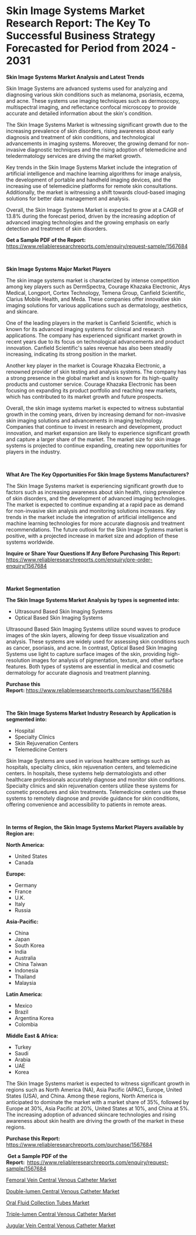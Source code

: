 <p><h1>Skin Image Systems Market Research Report: The Key To Successful Business Strategy Forecasted for Period from 2024 - 2031</h1></p><p><strong>Skin Image Systems Market Analysis and Latest Trends</strong></p>
<p><p>Skin Image Systems are advanced systems used for analyzing and diagnosing various skin conditions such as melanoma, psoriasis, eczema, and acne. These systems use imaging techniques such as dermoscopy, multispectral imaging, and reflectance confocal microscopy to provide accurate and detailed information about the skin's condition.</p><p>The Skin Image Systems Market is witnessing significant growth due to the increasing prevalence of skin disorders, rising awareness about early diagnosis and treatment of skin conditions, and technological advancements in imaging systems. Moreover, the growing demand for non-invasive diagnostic techniques and the rising adoption of telemedicine and teledermatology services are driving the market growth.</p><p>Key trends in the Skin Image Systems Market include the integration of artificial intelligence and machine learning algorithms for image analysis, the development of portable and handheld imaging devices, and the increasing use of telemedicine platforms for remote skin consultations. Additionally, the market is witnessing a shift towards cloud-based imaging solutions for better data management and analysis.</p><p>Overall, the Skin Image Systems Market is expected to grow at a CAGR of 13.8% during the forecast period, driven by the increasing adoption of advanced imaging technologies and the growing emphasis on early detection and treatment of skin disorders.</p></p>
<p><strong>Get a Sample PDF of the Report:&nbsp;</strong> <a href="https://www.reliableresearchreports.com/enquiry/request-sample/1567684">https://www.reliableresearchreports.com/enquiry/request-sample/1567684</a></p>
<p>&nbsp;</p>
<p><strong>Skin Image Systems Major Market Players</strong></p>
<p><p>The skin image systems market is characterized by intense competition among key players such as DermSpectra, Courage Khazaka Electronic, Atys Medical, Longport, Cortex Technology, Temena Group, Canfield Scientific, Clarius Mobile Health, and Meda. These companies offer innovative skin imaging solutions for various applications such as dermatology, aesthetics, and skincare.</p><p>One of the leading players in the market is Canfield Scientific, which is known for its advanced imaging systems for clinical and research applications. The company has experienced significant market growth in recent years due to its focus on technological advancements and product innovation. Canfield Scientific's sales revenue has also been steadily increasing, indicating its strong position in the market.</p><p>Another key player in the market is Courage Khazaka Electronic, a renowned provider of skin testing and analysis systems. The company has a strong presence in the global market and is known for its high-quality products and customer service. Courage Khazaka Electronic has been focusing on expanding its product portfolio and reaching new markets, which has contributed to its market growth and future prospects.</p><p>Overall, the skin image systems market is expected to witness substantial growth in the coming years, driven by increasing demand for non-invasive skin imaging solutions and advancements in imaging technology. Companies that continue to invest in research and development, product innovation, and market expansion are likely to experience significant growth and capture a larger share of the market. The market size for skin image systems is projected to continue expanding, creating new opportunities for players in the industry.</p></p>
<p>&nbsp;</p>
<p><strong>What Are The Key Opportunities For Skin Image Systems Manufacturers?</strong></p>
<p><p>The Skin Image Systems market is experiencing significant growth due to factors such as increasing awareness about skin health, rising prevalence of skin disorders, and the development of advanced imaging technologies. The market is expected to continue expanding at a rapid pace as demand for non-invasive skin analysis and monitoring solutions increases. Key trends in the market include the integration of artificial intelligence and machine learning technologies for more accurate diagnosis and treatment recommendations. The future outlook for the Skin Image Systems market is positive, with a projected increase in market size and adoption of these systems worldwide.</p></p>
<p><strong>Inquire or Share Your Questions If Any Before Purchasing This Report:</strong> <a href="https://www.reliableresearchreports.com/enquiry/pre-order-enquiry/1567684">https://www.reliableresearchreports.com/enquiry/pre-order-enquiry/1567684</a></p>
<p>&nbsp;</p>
<p><strong>Market Segmentation</strong></p>
<p><strong>The Skin Image Systems Market Analysis by types is segmented into:</strong></p>
<p><ul><li>Ultrasound Based Skin Imaging Systems</li><li>Optical Based Skin Imaging Systems</li></ul></p>
<p><p>Ultrasound Based Skin Imaging Systems utilize sound waves to produce images of the skin layers, allowing for deep tissue visualization and analysis. These systems are widely used for assessing skin conditions such as cancer, psoriasis, and acne. In contrast, Optical Based Skin Imaging Systems use light to capture surface images of the skin, providing high-resolution images for analysis of pigmentation, texture, and other surface features. Both types of systems are essential in medical and cosmetic dermatology for accurate diagnosis and treatment planning.</p></p>
<p><strong>Purchase this Report:&nbsp;</strong><a href="https://www.reliableresearchreports.com/purchase/1567684">https://www.reliableresearchreports.com/purchase/1567684</a></p>
<p>&nbsp;</p>
<p><strong>The Skin Image Systems Market Industry Research by Application is segmented into:</strong></p>
<p><ul><li>Hospital</li><li>Specialty Clinics</li><li>Skin Rejuvenation Centers</li><li>Telemedicine Centers</li></ul></p>
<p><p>Skin Image Systems are used in various healthcare settings such as hospitals, specialty clinics, skin rejuvenation centers, and telemedicine centers. In hospitals, these systems help dermatologists and other healthcare professionals accurately diagnose and monitor skin conditions. Specialty clinics and skin rejuvenation centers utilize these systems for cosmetic procedures and skin treatments. Telemedicine centers use these systems to remotely diagnose and provide guidance for skin conditions, offering convenience and accessibility to patients in remote areas.</p></p>
<p>&nbsp;</p>
<p><strong>In terms of Region, the Skin Image Systems Market Players available by Region are:</strong></p>
<p>
    <p> <strong> North America: </strong>
        <ul>
            <li>United States</li>
            <li>Canada</li>
        </ul>
        </p> 
    <p> <strong> Europe: </strong>
        <ul>
            <li>Germany</li>
            <li>France</li>
            <li>U.K.</li>
            <li>Italy</li>
            <li>Russia</li>
        </ul>
        </p> 
    <p> <strong> Asia-Pacific: </strong>
        <ul>
            <li>China</li>
            <li>Japan</li>
            <li>South Korea</li>
            <li>India</li>
            <li>Australia</li>
            <li>China Taiwan</li>
            <li>Indonesia</li>
            <li>Thailand</li>
            <li>Malaysia</li>
        </ul>
        </p> 
    <p> <strong> Latin America: </strong>
        <ul>
            <li>Mexico</li>
            <li>Brazil</li>
            <li>Argentina Korea</li>
            <li>Colombia</li>
        </ul>
        </p> 
    <p> <strong> Middle East & Africa: </strong>
        <ul>
            <li>Turkey</li>
            <li>Saudi</li>
            <li>Arabia</li>
            <li>UAE</li>
            <li>Korea</li>
        </ul>
    </p>
    </p>
<p><p>The Skin Image Systems market is expected to witness significant growth in regions such as North America (NA), Asia Pacific (APAC), Europe, United States (USA), and China. Among these regions, North America is anticipated to dominate the market with a market share of 35%, followed by Europe at 30%, Asia Pacific at 20%, United States at 10%, and China at 5%. The increasing adoption of advanced skincare technologies and rising awareness about skin health are driving the growth of the market in these regions.</p></p>
<p><strong>Purchase this Report: </strong><a href="https://www.reliableresearchreports.com/purchase/1567684">https://www.reliableresearchreports.com/purchase/1567684</a></p>
<p>&nbsp;<strong>Get a Sample PDF of the Report:&nbsp;&nbsp;</strong><a href="https://www.reliableresearchreports.com/enquiry/request-sample/1567684">https://www.reliableresearchreports.com/enquiry/request-sample/1567684</a></p>
<p><strong></strong></p>
<p><p><a href="https://github.com/mauripalmi/Market-Research-Report-List-1/blob/main/femoral-vein-central-venous-catheter-market.md">Femoral Vein Central Venous Catheter Market</a></p><p><a href="https://github.com/edytherolanlouisejk1miz0wig/Market-Research-Report-List-1/blob/main/double-lumen-central-venous-catheter-market.md">Double-lumen Central Venous Catheter Market</a></p><p><a href="https://github.com/nicoletavirag/Market-Research-Report-List-1/blob/main/oral-fluid-collection-tubes-market.md">Oral Fluid Collection Tubes Market</a></p><p><a href="https://github.com/RoccoManning/Market-Research-Report-List-3/blob/main/triple-lumen-central-venous-catheter-market.md">Triple-lumen Central Venous Catheter Market</a></p><p><a href="https://github.com/gulaimolin/Market-Research-Report-List-3/blob/main/jugular-vein-central-venous-catheter-market.md">Jugular Vein Central Venous Catheter Market</a></p></p>
